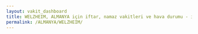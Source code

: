 ```yaml
---
layout: vakit_dashboard
title: WELZHEIM, ALMANYA için iftar, namaz vakitleri ve hava durumu - ilçe/eyalet seç
permalink: /ALMANYA/WELZHEIM/
---
```


<script type="text/javascript">
  var GLOBAL_COUNTRY = 'ALMANYA';
  var GLOBAL_CITY = 'WELZHEIM';
  var GLOBAL_STATE = '';
  var lat = 72;
  var lon = 21;
</script>
